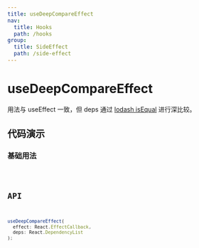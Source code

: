 ```yaml
---
title: useDeepCompareEffect
nav:
  title: Hooks
  path: /hooks
group:
  title: SideEffect
  path: /side-effect
---
```


# useDeepCompareEffect

用法与 useEffect 一致，但 deps 通过 [lodash isEqual](https://lodash.com/docs/4.17.15#isEqual) 进行深比较。

## 代码演示

### 基础用法

<code src="./demo/demo1.tsx" />

## API

```typescript
useDeepCompareEffect(
  effect: React.EffectCallback,
  deps: React.DependencyList
);
```
